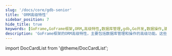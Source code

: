 ```yaml
---
slug: '/docs/core/gdb-senior'
title: 'ORM高级特性'
sidebar_position: 7
hide_title: true
keywords: [GoFrame,GoFrame框架,ORM,高级特性,数据库管理,gdb,Go开发,数据操作,建模,查询优化]
description: 'GoFrame框架的ORM高级特性，主要包括数据库管理和操作的高级功能。这些特性能帮助开发者更高效地处理数据建模、优化查询性能以及简化数据操作流程，进而提高使用GoFrame框架进行开发的效率和质量。'
---
```


import DocCardList from '@theme/DocCardList';

<DocCardList />
